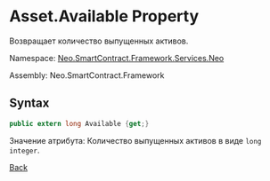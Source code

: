 # Asset.Available Property

Возвращает количество выпущенных активов.

Namespace: [Neo.SmartContract.Framework.Services.Neo](../../neo.md)

Assembly: Neo.SmartContract.Framework

## Syntax

```c#
public extern long Available {get;}
```

Значение атрибута: Количество выпущенных активов в виде `long integer`.



[Back](../Asset.md)
